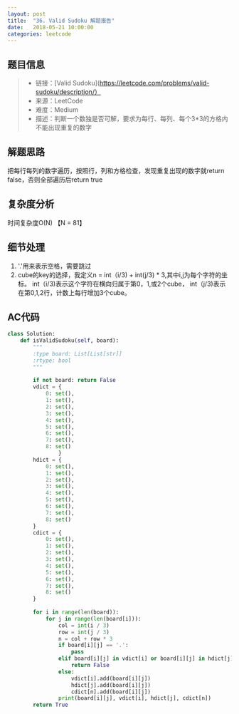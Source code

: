 ```yaml
---
layout: post
title:  "36. Valid Sudoku 解题报告"
date:   2018-05-21 10:00:00
categories: leetcode
---
```



## 题目信息

> * 链接：[Valid Sudoku](https://leetcode.com/problems/valid-sudoku/description/）
> * 来源：LeetCode
> * 难度：Medium
> * 描述：判断一个数独是否可解，要求为每行、每列、每个3*3的方格内不能出现重复的数字

## 解题思路
把每行每列的数字遍历，按照行，列和方格检查，发现重复出现的数字就return false，否则全部遍历后return true

## 复杂度分析
时间复杂度O(N) 【N = 81】

## 细节处理
1. '.'用来表示空格，需要跳过
2. cube的key的选择，我定义n = int（i/3) + int(j/3) * 3,其中i,j为每个字符的坐标。 int（i/3)表示这个字符在横向归属于第0，1,或2个cube， int（j/3)表示在第0,1,2行，计数上每行增加3个cube。

## AC代码

``` python
class Solution:
    def isValidSudoku(self, board):
        """
        :type board: List[List[str]]
        :rtype: bool
        """
        
        if not board: return False
        vdict = {
            0: set(),
            1: set(),
            2: set(),
            3: set(),
            4: set(),
            5: set(),
            6: set(),
            7: set(),
            8: set()
                }
        hdict = {
            0: set(),
            1: set(),
            2: set(),
            3: set(),
            4: set(),
            5: set(),
            6: set(),
            7: set(),
            8: set()
        }
        cdict = {
            0: set(),
            1: set(),
            2: set(),
            3: set(),
            4: set(),
            5: set(),
            6: set(),
            7: set(),
            8: set()
        }
        
        for i in range(len(board)):
            for j in range(len(board[i])):
                col = int(i / 3)
                row = int(j / 3)
                n = col + row * 3
                if board[i][j] == '.':
                    pass
                elif board[i][j] in vdict[i] or board[i][j] in hdict[j] or board[i][j] in cdict[n]:
                    return False
                else:
                    vdict[i].add(board[i][j])
                    hdict[j].add(board[i][j])
                    cdict[n].add(board[i][j])
                print(board[i][j], vdict[i], hdict[j], cdict[n])
        return True

```



[jekyll-docs]: https://jekyllrb.com/docs/home
[jekyll-gh]:   https://github.com/jekyll/jekyll
[jekyll-talk]: https://talk.jekyllrb.com/


